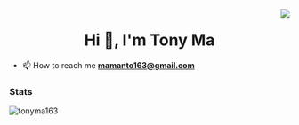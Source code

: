 <img align="right" src="https://visitor-badge.laobi.icu/badge?page_id=tonyma163.tonyma163" />

<h1 align="center">Hi 👋, I'm Tony Ma</h1>

- 📫 How to reach me **mamanto163@gmail.com**

<h3 align="left">Stats</h3>
<p><img align="left" src="https://github-readme-stats.vercel.app/api/top-langs?username=tonyma163&show_icons=true&locale=en&layout=compact" alt="tonyma163" /></p>

<br>
